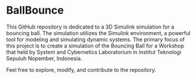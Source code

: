 # BallBounce

This GitHub repository is dedicated to a 3D Simulink simulation for a bouncing ball. The simulation utilizes the Simulink environment, a powerful tool for modeling and simulating dynamic systems. The primary focus of this project is to create a simulation of the Bouncing Ball for a Workshop that held by System and Cybernetics Laboratorium in Institut Teknologi Sepuluh Nopember, Indonesia.

Feel free to explore, modify, and contribute to the repository.
